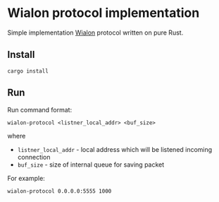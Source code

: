 # Wialon protocol implementation 

Simple implementation [Wialon](doc/WialonIPS.pdf) protocol written on pure Rust.

## Install

```
cargo install
```

## Run

Run command format:
```
wialon-protocol <listner_local_addr> <buf_size>
```

where
- ```listner_local_addr``` - local address which will be listened incoming connection
- ```buf_size``` - size of internal queue for saving packet

For example:

```
wialon-protocol 0.0.0.0:5555 1000
```